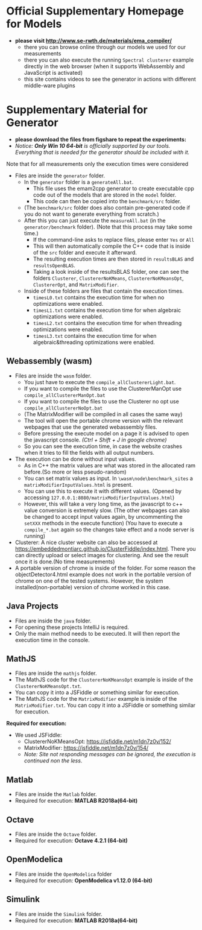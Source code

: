 # Official Supplementary Homepage for Models

* **please visit http://www.se-rwth.de/materials/ema_compiler/**
    * there you can browse online through our models we used for our measurements
    * there you can also execute the running `Spectral clusterer` example directly in the web browser (when it supports WebAssembly and JavaScript is activated)
    * this site contains videos to see the generator in actions with different middle-ware plugins

# Supplementary Material for Generator

* **please download the files from figshare to repeat the experiments:**
* *Notice: **Only Win 10 64-bit** is officially supported by our tools. Everything that is needed for the generator should be included with it.*

Note that for all measurements only the execution times were considered

* Files are inside the `generator` folder.
    * In the `generator` folder is a `generateAll.bat`. 
        * This file uses the emam2cpp generator to create executable cpp code out of the models that are stored in the `model` folder. 
        * This code can then be copied into the `benchmark/src` folder.
    * (The `benchmark/src` folder does also contain pre-generated code if you do not want to generate everything from scratch.)
    * After this you can just execute the `measureAll.bat` (in the `generator/benchmark` folder). (Note that this process may take some time.)
        * If the command-line asks to replace files, please enter `Yes` or `All`
        * This will then automatically compile the C++ code that is inside of the `src` folder and execute it afterward.
        * The resulting execution times are then stored in `resultsBLAS` and `resultsOpenBLAS`.
        * Taking a look inside of the resultsBLAS folder, one can see the folders `Clusterer`, `ClustererNoKMeans`, `ClustererNoKMeansOpt`, `ClustererOpt`, and `MatrixModifier`. 
    * Inside of these folders are files that contain the execution times.
        * `timesL0.txt` contains the execution time for when no optimizations were enabled.
        * `timesL1.txt` contains the execution time for when algebraic optimizations were enabled.
        * `timesL2.txt` contains the execution time for when threading optimizations were enabled.
        * `timesL3.txt` contains the execution time for when algebraic&threading optimizations were enabled.

## Webassembly (wasm)

* Files are inside the `wasm` folder.
   * You just have to execute the `compile_allClustererLight.bat`. 
   * If you want to compile the files to use the ClustererManOpt use `compile_allClustererManOpt.bat`
   * If you want to compile the files to use the Clusterer no opt use `compile_allClustererNoOpt.bat`
   * (The MatrixModifier will be compiled in all cases the same way)
   * The tool will open the portable chrome version with the relevant webpages that use the generated webassembly files.
   * Before pressing the execute model on a page it is advised to open the javascript console. *(Ctrl + Shift + J in google chrome)*
   * So you can see the execution time, in case the website crashes when it tries to fill the fields with all output numbers.
* The execution can be done without input values.
   * As in C++ the matrix values are what was stored in the allocated ram before.(So more or less pseudo-random)
   * You can set matrix values as input. In `\wasm\node\benchmark_sites` a `matrixModifierInputValues.html` is present. 
   * You can use this to execute it with different values. (Opened by accessing `127.0.0.1:8080/matrixModifierInputValues.html`)
   * However, this will take a very long time, as the javascript to c++ value conversion is extremely slow. (The other webpages can also be changed to accept input values again, by uncommenting the `setXXX` methods in the execute function) (You have to execute a `compile_*.bat` again so the changes take effect and a node server is running)
* Clusterer: A nice cluster website can also be accessed at https://embeddedmontiarc.github.io/ClusterFiddle/index.html.
There you can directly upload or select images for clustering. And see the result once it is done.(No time measurements)
* A portable version of chrome is inside of the folder. For some reason the objectDetector4.html example does not work 
in the portable version of chrome on one of the tested systems. However, the system installed(non-portable) version of chrome worked in this case.


## Java Projects

* Files are inside the `java` folder.
* For opening these projects IntelliJ is required.
* Only the main method needs to be executed. It will then report the execution time in the console.

## MathJS 

* Files are inside the `mathjs` folder.
* The MathJS code for the `ClustererNoKMeansOpt` example is inside of the `ClustererNoKMeansOpt.txt`. 
* You can copy it into a JSFiddle or something similar for execution.
* The MathJS code for the `MatrixModifier` example is inside of the `MatrixModifier.txt`. You can copy it into a JSFiddle or something similar for execution.

**Required for execution:**
* We used JSFiddle: 
   * ClustererNoKMeansOpt: https://jsfiddle.net/m1dn7z0v/152/
   * MatrixModifier: https://jsfiddle.net/m1dn7z0v/154/
   * *Note: Site not responding messages can be ignored, the execution is continued non the less.*

## Matlab

* Files are inside the `Matlab` folder.
* Required for execution: **MATLAB R2018a(64-bit)**

## Octave

* Files are inside the `Octave` folder.
* Required for execution: **Octave 4.2.1 (64-bit)**

## OpenModelica

* Files are inside the `OpenModelica` folder
* Required for execution: **OpenModelica v1.12.0 (64-bit)**

## Simulink

* Files are inside the `Simulink` folder.
* Required for execution: **MATLAB R2018a(64-bit)**
